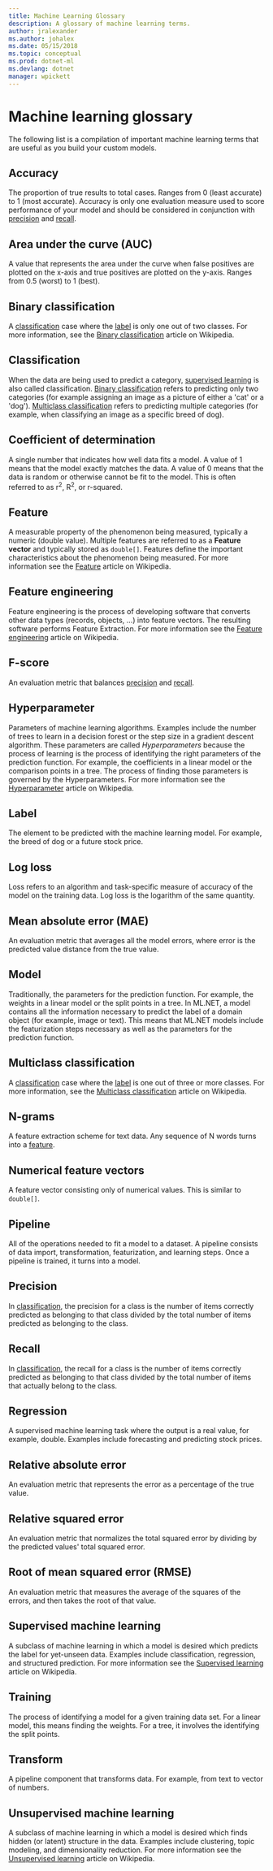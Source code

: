 ```yaml
---
title: Machine Learning Glossary
description: A glossary of machine learning terms.
author: jralexander
ms.author: johalex
ms.date: 05/15/2018
ms.topic: conceptual
ms.prod: dotnet-ml
ms.devlang: dotnet
manager: wpickett
---
```

# Machine learning glossary

The following list is a compilation of important machine learning terms that are useful as you build your custom models.

## Accuracy

The proportion of true results to total cases. Ranges from 0 (least accurate) to 1 (most accurate). Accuracy is only one evaluation measure used to score performance of your model and should be considered in conjunction with [precision](#precision) and [recall](#recall).

## Area under the curve (AUC)

A value that represents the area under the curve when false positives are plotted on the x-axis and true positives are plotted on the y-axis. Ranges from 0.5 (worst) to 1 (best).

## Binary classification

A [classification](#classification) case where the [label](#label) is only one out of two classes. For more information, see the [Binary classification](https://en.wikipedia.org/wiki/Binary_classification) article on Wikipedia.

## Classification

When the data are being used to predict a category, [supervised learning](#supervised-learning) is also called classification. [Binary classification](#binary-classification) refers to predicting only two categories (for example assigning an image as a picture of either a 'cat' or a 'dog'). [Multiclass classification](#multiclass-classification) refers to predicting multiple categories (for example, when classifying an image as a specific breed of dog).

## Coefficient of determination

A single number that indicates how well data fits a model. A value of 1 means that the model exactly matches the data. A value of 0 means that the data is random or otherwise cannot be fit to the model. This is often referred to as r<sup>2</sup>, R<sup>2</sup>, or r-squared.

## Feature

A measurable property of the phenomenon being measured, typically a numeric (double value). Multiple features are referred to as a **Feature vector** and typically stored as `double[]`. Features define the important characteristics about the phenomenon being measured. For more information see the [Feature](https://en.wikipedia.org/wiki/Feature_(machine_learning)) article on Wikipedia.

## Feature engineering

Feature engineering is the process of developing software that converts other data types (records, objects, …) into feature vectors. The resulting software performs Feature Extraction. For more information see the [Feature engineering](https://en.wikipedia.org/wiki/Feature_engineering) article on Wikipedia.

## F-score

An evaluation metric that balances [precision](#precision) and [recall](#recall).

## Hyperparameter

Parameters of machine learning algorithms. Examples include the number of trees to learn in a decision forest or the step size in a gradient descent algorithm. These parameters are called *Hyperparameters* because the process of learning is the process of identifying the right parameters of the prediction function. For example, the coefficients in a linear model or the comparison points in a tree. The process of finding those parameters is governed by the Hyperparameters. For more information see the [Hyperparameter](https://en.wikipedia.org/wiki/Hyperparameter) article on Wikipedia.

## Label

The element to be predicted with the machine learning model. For example, the breed of dog or a future stock price.

## Log loss

Loss refers to an algorithm and task-specific measure of accuracy of the model on the training data. Log loss is the logarithm of the same quantity.

## Mean absolute error (MAE)

An evaluation metric that averages all the model errors, where error is the predicted value distance from the true value.

## Model

Traditionally, the parameters for the prediction function. For example, the weights in a linear model or the split points in a tree. In ML.NET, a model contains all the information necessary to predict the label of a domain object (for example, image or text). This means that ML.NET models include the featurization steps necessary as well as the parameters for the prediction function.

## Multiclass classification

A [classification](#classification) case where the [label](#label) is one out of three or more classes. For more information, see the [Multiclass classification](https://en.wikipedia.org/wiki/Multiclass_classification) article on Wikipedia.

## N-grams

A feature extraction scheme for text data. Any sequence of N words turns into a [feature](#feature).

## Numerical feature vectors

A feature vector consisting only of numerical values. This is similar to `double[]`.

## Pipeline

All of the operations needed to fit a model to a dataset. A pipeline consists of data import, transformation, featurization, and learning steps. Once a pipeline is trained, it turns into a model.

## Precision

In [classification](#classification), the precision for a class is the number of items correctly predicted as belonging to that class divided by the total number of items predicted as belonging to the class.

## Recall

In [classification](#classification), the recall for a class is the number of items correctly predicted as belonging to that class divided by the total number of items that actually belong to the class.

## Regression

A supervised machine learning task where the output is a real value, for example, double. Examples include forecasting and predicting stock prices.

## Relative absolute error

An evaluation metric that represents the error as a percentage of the true value.

## Relative squared error

An evaluation metric that normalizes the total squared error by dividing by the predicted values' total squared error.

## Root of mean squared error (RMSE)

An evaluation metric that measures the average of the squares of the errors, and then takes the root of that value.

## Supervised machine learning

A subclass of machine learning in which a model is desired which predicts the label for yet-unseen data. Examples include classification, regression, and structured prediction. For more information see the  [Supervised learning](https://en.wikipedia.org/wiki/Supervised_learning) article on Wikipedia.

## Training

The process of identifying a model for a given training data set. For a linear model, this means finding the weights. For a tree, it involves the identifying the split points.

## Transform

A pipeline component that transforms data. For example, from text to vector of numbers.

## Unsupervised machine learning

A subclass of machine learning in which a model is desired which finds hidden (or latent) structure in the data. Examples include clustering, topic modeling, and dimensionality reduction. For more information see the [Unsupervised learning](https://en.wikipedia.org/wiki/Unsupervised_learning) article on Wikipedia.
